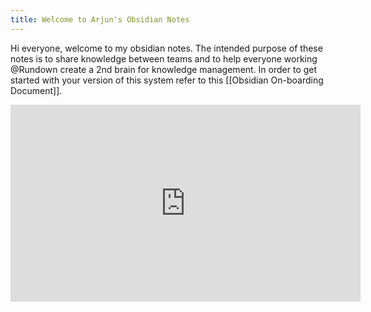 ```yaml
---
title: Welcome to Arjun's Obsidian Notes
---
```


Hi everyone, welcome to my obsidian notes. The intended purpose of these notes is to share knowledge between teams and to help everyone working @Rundown create a 2nd brain for knowledge management. In order to get started with your version of this system refer to this [[Obsidian On-boarding Document]]. 

<iframe width="560" height="315" src="https://www.youtube.com/embed/qt4g7Djy5AE?si=Gm7ikgmTLXkV8-q9" title="YouTube video player" frameborder="0" allow="accelerometer; autoplay; clipboard-write; encrypted-media; gyroscope; picture-in-picture; web-share" referrerpolicy="strict-origin-when-cross-origin" allowfullscreen></iframe>

